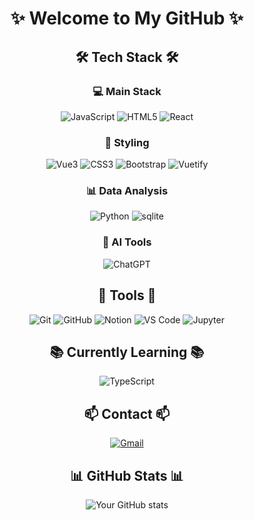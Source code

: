 <div align="center">

# ✨ Welcome to My GitHub ✨

## 🛠 Tech Stack 🛠

### 💻 Main Stack
![JavaScript](https://img.shields.io/badge/JAVASCRIPT-F7DF1E?style=for-the-badge&logo=javascript&logoColor=black)
![HTML5](https://img.shields.io/badge/HTML5-E34F26?style=for-the-badge&logo=html5&logoColor=white)
![React](https://img.shields.io/badge/REACT-61DAFB?style=for-the-badge&logo=react&logoColor=black)

### 🎨 Styling
![Vue3](https://img.shields.io/badge/Vue.js-35495E?style=for-the-badge&logo=vue.js&logoColor=4FC08D)
![CSS3](https://img.shields.io/badge/CSS3-1572B6?style=for-the-badge&logo=css3&logoColor=white)
![Bootstrap](https://img.shields.io/badge/Bootstrap-563D7C?style=for-the-badge&logo=bootstrap&logoColor=white)
![Vuetify](https://img.shields.io/badge/Vuetify-1867C0?style=for-the-badge&logo=vuetify&logoColor=white)

### 📊 Data Analysis
![Python](https://img.shields.io/badge/PYTHON-3776AB?style=for-the-badge&logo=python&logoColor=white)
![sqlite](https://img.shields.io/badge/SQLite-07405E?style=for-the-badge&logo=sqlite&logoColor=white)

### 🤖 AI Tools
![ChatGPT](https://img.shields.io/badge/ChatGPT-74aa9c?style=for-the-badge&logo=openai&logoColor=white)

## 🔧 Tools 🔧
![Git](https://img.shields.io/badge/GIT-F05032?style=for-the-badge&logo=git&logoColor=white)
![GitHub](https://img.shields.io/badge/GitHub-181717?style=for-the-badge&logo=github&logoColor=white)
![Notion](https://img.shields.io/badge/Notion-000000?style=for-the-badge&logo=notion&logoColor=white)
![VS Code](https://img.shields.io/badge/VS_Code-007ACC?style=for-the-badge&logo=visual-studio-code&logoColor=white)
![Jupyter](https://img.shields.io/badge/Jupyter-F37626?style=for-the-badge&logo=jupyter&logoColor=white)

## 📚 Currently Learning 📚
![TypeScript](https://img.shields.io/badge/TypeScript-007ACC?style=for-the-badge&logo=typescript&logoColor=white)

## 📫 Contact 📫
[![Gmail](https://img.shields.io/badge/Gmail-EA4335?style=for-the-badge&logo=gmail&logoColor=white)](mailto:jumin9774@naver.com)

## 📊 GitHub Stats 📊
![Your GitHub stats](https://github-readme-stats.vercel.app/api?username=JUMINAHN&show_icons=true&theme=radical)

